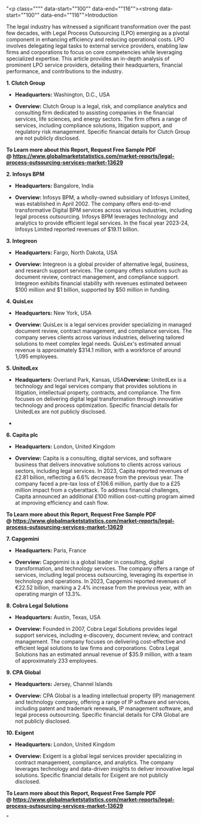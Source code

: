 "<p class="""" data-start=""100"" data-end=""116""><strong data-start=""100"" data-end=""116"">Introduction</strong></p>
<p class="""" data-start=""118"" data-end=""275""><span class=""relative -mx-px my-[-0.2rem] rounded-sm px-px py-[0.2rem]"">The legal industry has witnessed a significant transformation over the past few decades, with Legal Process Outsourcing (LPO) emerging as a pivotal component in enhancing efficiency and reducing operational costs.</span> <span class=""relative -mx-px my-[-0.2rem] rounded-sm px-px py-[0.2rem]"">LPO involves delegating legal tasks to external service providers, enabling law firms and corporations to focus on core competencies while leveraging specialized expertise.</span> <span class=""relative -mx-px my-[-0.2rem] rounded-sm px-px py-[0.2rem]"">This article provides an in-depth analysis of prominent LPO service providers, detailing their headquarters, financial performance, and contributions to the industry.</span></p>
<p class="""" data-start=""277"" data-end=""296""><strong data-start=""277"" data-end=""296"">1. Clutch Group</strong></p>
<ul data-start=""298"" data-end=""617"">
<li class="""" data-start=""298"" data-end=""399"">
<p class="""" data-start=""300"" data-end=""399""><strong data-start=""300"" data-end=""317"">Headquarters:</strong> <span class=""relative -mx-px my-[-0.2rem] rounded-sm px-px py-[0.2rem]"">Washington, D.C., USA</span></p>
</li>
<li class="""" data-start=""400"" data-end=""617"">
<p class="""" data-start=""402"" data-end=""617""><strong data-start=""402"" data-end=""415"">Overview:</strong> <span class=""relative -mx-px my-[-0.2rem] rounded-sm px-px py-[0.2rem]"">Clutch Group is a legal, risk, and compliance analytics and consulting firm dedicated to assisting companies in the financial services, life sciences, and energy sectors.</span> <span class=""relative -mx-px my-[-0.2rem] rounded-sm px-px py-[0.2rem]"">The firm offers a range of services, including compliance solutions, litigation support, and regulatory risk management.</span> <span class=""relative -mx-px my-[-0.2rem] rounded-sm px-px py-[0.2rem]"">Specific financial details for Clutch Group are not publicly disclosed.</span> </p>
</li>
</ul>
<p><strong>To Learn more about this Report, Request Free Sample PDF @&nbsp;<a href=""https://www.globalmarketstatistics.com/market-reports/legal-process-outsourcing-services-market-13629"">https://www.globalmarketstatistics.com/market-reports/legal-process-outsourcing-services-market-13629</a></strong></p>
<p class="""" data-start=""619"" data-end=""637""><strong data-start=""619"" data-end=""637"">2. Infosys BPM</strong></p>
<ul data-start=""639"" data-end=""1006"">
<li class="""" data-start=""639"" data-end=""744"">
<p class="""" data-start=""641"" data-end=""744""><strong data-start=""641"" data-end=""658"">Headquarters:</strong> <span class=""relative -mx-px my-[-0.2rem] rounded-sm px-px py-[0.2rem]"">Bangalore, India</span></p>
</li>
<li class="""" data-start=""745"" data-end=""1006"">
<p class="""" data-start=""747"" data-end=""1006""><strong data-start=""747"" data-end=""760"">Overview:</strong> <span class=""relative -mx-px my-[-0.2rem] rounded-sm px-px py-[0.2rem]"">Infosys BPM, a wholly-owned subsidiary of Infosys Limited, was established in April 2002.</span> <span class=""relative -mx-px my-[-0.2rem] rounded-sm px-px py-[0.2rem]"">The company offers end-to-end transformative Digital BPM services across various industries, including legal process outsourcing.</span> <span class=""relative -mx-px my-[-0.2rem] rounded-sm px-px py-[0.2rem]"">Infosys BPM leverages technology and analytics to provide efficient legal services.</span> <span class=""relative -mx-px my-[-0.2rem] rounded-sm px-px py-[0.2rem]"">In the fiscal year 2023-24, Infosys Limited reported revenues of $19.11 billion.</span> </p>
</li>
</ul>
<p class="""" data-start=""1008"" data-end=""1024""><strong data-start=""1008"" data-end=""1024"">3. Integreon</strong></p>
<ul data-start=""1026"" data-end=""1353"">
<li class="""" data-start=""1026"" data-end=""1131"">
<p class="""" data-start=""1028"" data-end=""1131""><strong data-start=""1028"" data-end=""1045"">Headquarters:</strong> <span class=""relative -mx-px my-[-0.2rem] rounded-sm px-px py-[0.2rem]"">Fargo, North Dakota, USA</span></p>
</li>
<li class="""" data-start=""1132"" data-end=""1353"">
<p class="""" data-start=""1134"" data-end=""1353""><strong data-start=""1134"" data-end=""1147"">Overview:</strong> <span class=""relative -mx-px my-[-0.2rem] rounded-sm px-px py-[0.2rem]"">Integreon is a global provider of alternative legal, business, and research support services.</span> <span class=""relative -mx-px my-[-0.2rem] rounded-sm px-px py-[0.2rem]"">The company offers solutions such as document review, contract management, and compliance support.</span> <span class=""relative -mx-px my-[-0.2rem] rounded-sm px-px py-[0.2rem]"">Integreon exhibits financial stability with revenues estimated between $100 million and $1 billion, supported by $50 million in funding.</span>&nbsp;</p>
</li>
</ul>
<p class="""" data-start=""1355"" data-end=""1369""><strong data-start=""1355"" data-end=""1369"">4. QuisLex</strong></p>
<ul data-start=""1371"" data-end=""1698"">
<li class="""" data-start=""1371"" data-end=""1476"">
<p class="""" data-start=""1373"" data-end=""1476""><strong data-start=""1373"" data-end=""1390"">Headquarters:</strong> <span class=""relative -mx-px my-[-0.2rem] rounded-sm px-px py-[0.2rem]"">New York, USA</span></p>
</li>
<li class="""" data-start=""1477"" data-end=""1698"">
<p class="""" data-start=""1479"" data-end=""1698""><strong data-start=""1479"" data-end=""1492"">Overview:</strong> <span class=""relative -mx-px my-[-0.2rem] rounded-sm px-px py-[0.2rem]"">QuisLex is a legal services provider specializing in managed document review, contract management, and compliance services.</span> <span class=""relative -mx-px my-[-0.2rem] rounded-sm px-px py-[0.2rem]"">The company serves clients across various industries, delivering tailored solutions to meet complex legal needs.</span> <span class=""relative -mx-px my-[-0.2rem] rounded-sm px-px py-[0.2rem]"">QuisLex's estimated annual revenue is approximately $314.1 million, with a workforce of around 1,095 employees.</span></p>
</li>
</ul>
<p class="""" data-start=""1700"" data-end=""1716""><strong data-start=""1700"" data-end=""1716"">5. UnitedLex</strong></p>
<ul data-start=""1718"" data-end=""2005"">
<li class="""" data-start=""1718"" data-end=""1823"">
<p class="""" data-start=""1720"" data-end=""1823""><strong data-start=""1720"" data-end=""1737"">Headquarters:</strong> <span class=""relative -mx-px my-[-0.2rem] rounded-sm px-px py-[0.2rem]"">Overland Park, Kansas, USA</span><strong data-start=""1826"" data-end=""1839"">Overview:</strong> <span class=""relative -mx-px my-[-0.2rem] rounded-sm px-px py-[0.2rem]"">UnitedLex is a technology and legal services company that provides solutions in litigation, intellectual property, contracts, and compliance.</span> <span class=""relative -mx-px my-[-0.2rem] rounded-sm px-px py-[0.2rem]"">The firm focuses on delivering digital legal transformation through innovative technology and process optimization.</span> <span class=""relative -mx-px my-[-0.2rem] rounded-sm px-px py-[0.2rem]"">Specific financial details for UnitedLex are not publicly disclosed.</span></p>
</li>
<li class="""" data-start=""1824"" data-end=""2005""></li>
</ul>
<p class="""" data-start=""2007"" data-end=""2024""><strong data-start=""2007"" data-end=""2024"">6. Capita plc</strong></p>
<ul data-start=""2026"" data-end=""2393"">
<li class="""" data-start=""2026"" data-end=""2131"">
<p class="""" data-start=""2028"" data-end=""2131""><strong data-start=""2028"" data-end=""2045"">Headquarters:</strong> <span class=""relative -mx-px my-[-0.2rem] rounded-sm px-px py-[0.2rem]"">London, United Kingdom</span></p>
</li>
<li class="""" data-start=""2132"" data-end=""2393"">
<p class="""" data-start=""2134"" data-end=""2393""><strong data-start=""2134"" data-end=""2147"">Overview:</strong> <span class=""relative -mx-px my-[-0.2rem] rounded-sm px-px py-[0.2rem]"">Capita is a consulting, digital services, and software business that delivers innovative solutions to clients across various sectors, including legal services.</span> <span class=""relative -mx-px my-[-0.2rem] rounded-sm px-px py-[0.2rem]"">In 2023, Capita reported revenues of &pound;2.81 billion, reflecting a 6.6% decrease from the previous year.</span> <span class=""relative -mx-px my-[-0.2rem] rounded-sm px-px py-[0.2rem]"">The company faced a pre-tax loss of &pound;106.6 million, partly due to a &pound;25 million impact from a cyberattack.</span> <span class=""relative -mx-px my-[-0.2rem] rounded-sm px-px py-[0.2rem]"">To address financial challenges, Capita announced an additional &pound;100 million cost-cutting program aimed at improving efficiency and cash flow.</span> </p>
</li>
</ul>
<p><strong>To Learn more about this Report, Request Free Sample PDF @&nbsp;<a href=""https://www.globalmarketstatistics.com/market-reports/legal-process-outsourcing-services-market-13629"">https://www.globalmarketstatistics.com/market-reports/legal-process-outsourcing-services-market-13629</a></strong></p>
<p class="""" data-start=""2395"" data-end=""2411""><strong data-start=""2395"" data-end=""2411"">7. Capgemini</strong></p>
<ul data-start=""2413"" data-end=""2740"">
<li class="""" data-start=""2413"" data-end=""2518"">
<p class="""" data-start=""2415"" data-end=""2518""><strong data-start=""2415"" data-end=""2432"">Headquarters:</strong> <span class=""relative -mx-px my-[-0.2rem] rounded-sm px-px py-[0.2rem]"">Paris, France</span></p>
</li>
<li class="""" data-start=""2519"" data-end=""2740"">
<p class="""" data-start=""2521"" data-end=""2740""><strong data-start=""2521"" data-end=""2534"">Overview:</strong> <span class=""relative -mx-px my-[-0.2rem] rounded-sm px-px py-[0.2rem]"">Capgemini is a global leader in consulting, digital transformation, and technology services.</span> <span class=""relative -mx-px my-[-0.2rem] rounded-sm px-px py-[0.2rem]"">The company offers a range of services, including legal process outsourcing, leveraging its expertise in technology and operations.</span> <span class=""relative -mx-px my-[-0.2rem] rounded-sm px-px py-[0.2rem]"">In 2023, Capgemini reported revenues of &euro;22.52 billion, marking a 2.4% increase from the previous year, with an operating margin of 13.3%.</span></p>
</li>
</ul>
<p class="""" data-start=""2742"" data-end=""2770""><strong data-start=""2742"" data-end=""2770"">8. Cobra Legal Solutions</strong></p>
<ul data-start=""2772"" data-end=""3099"">
<li class="""" data-start=""2772"" data-end=""2877"">
<p class="""" data-start=""2774"" data-end=""2877""><strong data-start=""2774"" data-end=""2791"">Headquarters:</strong> <span class=""relative -mx-px my-[-0.2rem] rounded-sm px-px py-[0.2rem]"">Austin, Texas, USA</span></p>
</li>
<li class="""" data-start=""2878"" data-end=""3099"">
<p class="""" data-start=""2880"" data-end=""3099""><strong data-start=""2880"" data-end=""2893"">Overview:</strong> <span class=""relative -mx-px my-[-0.2rem] rounded-sm px-px py-[0.2rem]"">Founded in 2007, Cobra Legal Solutions provides legal support services, including e-discovery, document review, and contract management.</span> <span class=""relative -mx-px my-[-0.2rem] rounded-sm px-px py-[0.2rem]"">The company focuses on delivering cost-effective and efficient legal solutions to law firms and corporations.</span> <span class=""relative -mx-px my-[-0.2rem] rounded-sm px-px py-[0.2rem]"">Cobra Legal Solutions has an estimated annual revenue of $35.9 million, with a team of approximately 233 employees.</span></p>
</li>
</ul>
<p class="""" data-start=""3101"" data-end=""3118""><strong data-start=""3101"" data-end=""3118"">9. CPA Global</strong></p>
<ul data-start=""3120"" data-end=""3367"">
<li class="""" data-start=""3120"" data-end=""3225"">
<p class="""" data-start=""3122"" data-end=""3225""><strong data-start=""3122"" data-end=""3139"">Headquarters:</strong> <span class=""relative -mx-px my-[-0.2rem] rounded-sm px-px py-[0.2rem]"">Jersey, Channel Islands</span></p>
</li>
<li class="""" data-start=""3226"" data-end=""3367"">
<p class="""" data-start=""3228"" data-end=""3367""><strong data-start=""3228"" data-end=""3241"">Overview:</strong> <span class=""relative -mx-px my-[-0.2rem] rounded-sm px-px py-[0.2rem]"">CPA Global is a leading intellectual property (IP) management and technology company, offering a range of IP software and services, including patent and trademark renewals, IP management software, and legal process outsourcing.</span> <span class=""relative -mx-px my-[-0.2rem] rounded-sm px-px py-[0.2rem]"">Specific financial details for CPA Global are not publicly disclosed.</span></p>
</li>
</ul>
<p class="""" data-start=""3369"" data-end=""3384""><strong data-start=""3369"" data-end=""3384"">10. Exigent</strong></p>
<ul data-start=""3386"" data-end=""3673"">
<li class="""" data-start=""3386"" data-end=""3491"">
<p class="""" data-start=""3388"" data-end=""3491""><strong data-start=""3388"" data-end=""3405"">Headquarters:</strong> <span class=""relative -mx-px my-[-0.2rem] rounded-sm px-px py-[0.2rem]"">London, United Kingdom</span></p>
</li>
<li class="""" data-start=""3492"" data-end=""3673"">
<p class="""" data-start=""3494"" data-end=""3673""><strong data-start=""3494"" data-end=""3507"">Overview:</strong> <span class=""relative -mx-px my-[-0.2rem] rounded-sm px-px py-[0.2rem]"">Exigent is a global legal services provider specializing in contract management, compliance, and analytics.</span> <span class=""relative -mx-px my-[-0.2rem] rounded-sm px-px py-[0.2rem]"">The company leverages technology and data-driven insights to deliver innovative legal solutions.</span> <span class=""relative -mx-px my-[-0.2rem] rounded-sm px-px py-[0.2rem]"">Specific financial details for Exigent are not publicly disclosed.</span></p>
</li>
</ul>
<p><span class=""relative -mx-px my-[-0.2rem] rounded-sm px-px py-[0.2rem]""><strong>To Learn more about this Report, Request Free Sample PDF @&nbsp;<a href=""https://www.globalmarketstatistics.com/market-reports/legal-process-outsourcing-services-market-13629"">https://www.globalmarketstatistics.com/market-reports/legal-process-outsourcing-services-market-13629</a></strong></span></p>"
